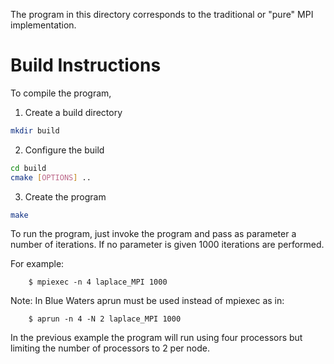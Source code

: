 The program in this directory corresponds to
the traditional or "pure" MPI implementation.

# Build Instructions

To compile the program,

1. Create a build directory
```bash
mkdir build
```
2. Configure the build

```bash
cd build
cmake [OPTIONS] ..
```
3. Create the program

```bash
make
```

To run the program, just invoke the program and pass as parameter 
a number of iterations. If no parameter is given 1000 iterations are
performed.

For example:
    
        $ mpiexec -n 4 laplace_MPI 1000

Note:
In Blue Waters aprun must be used instead of mpiexec as in:

        $ aprun -n 4 -N 2 laplace_MPI 1000

In the previous example the program will run using four processors
but limiting the number of processors to 2 per node.

